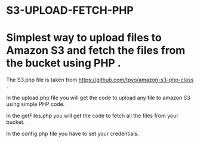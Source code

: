 # S3-UPLOAD-FETCH-PHP
# Simplest way to upload files to Amazon S3 and fetch the files from the bucket using PHP .

The S3.php file is taken from https://github.com/tpyo/amazon-s3-php-class .

In the upload.php file you will get the code to upload any file to amazon S3 using simple PHP code.

In the getFiles.php you will get the code to fetch all the files from your bucket.

In the config.php file you have to set your credentials.


